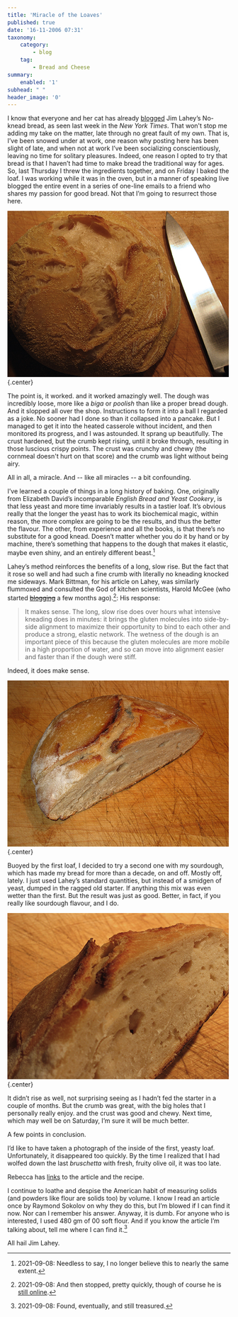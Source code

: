 ```yaml
---
title: 'Miracle of the Loaves'
published: true
date: '16-11-2006 07:31'
taxonomy:
    category:
        - blog
    tag:
        - Bread and Cheese
summary:
    enabled: '1'
subhead: " "
header_image: '0'
---
```


I know that everyone and her cat has already [blogged](http://100loaves.blogspot.com/) Jim Lahey’s No-knead bread, as seen last week in the _New York Times_. That won't stop me adding my take on the matter, late through no great fault of my own. That is, I’ve been snowed under at work, one reason why posting here has been slight of late, and when not at work I’ve been socializing conscientiously, leaving no time for solitary pleasures. Indeed, one reason I opted to try that bread is that I haven’t had time to make bread the traditional way for ages. So, last Thursday I threw the ingredients together, and on Friday I baked the loaf. I was working while it was in the oven, but in a manner of speaking live blogged the entire event in a series of one-line emails to a friend who shares my passion for good bread. Not that I’m going to resurrect those here.

![First ever no-knead bread](yeast-1.jpg){.center}

The point is, it worked. and it worked amazingly well. The dough was incredibly loose, more like a _biga_ or _poolish_ than like a proper bread dough. And it slopped all over the shop. Instructions to form it into a ball I regarded as a joke. No sooner had I done so than it collapsed into a pancake. But I managed to get it into the heated casserole without incident, and then monitored its progress, and I was astounded. It sprang up beautifully. The crust hardened, but the crumb kept rising, until it broke through, resulting in those luscious crispy points. The crust was crunchy and chewy (the cornmeal doesn't hurt on that score) and the crumb was light without being airy.

All in all, a miracle. And -- like all miracles -- a bit confounding.

I’ve learned a couple of things in a long history of baking. One, originally from Elizabeth David’s incomparable _English Bread and Yeast Cookery_, is that less yeast and more time invariably results in a tastier loaf. It’s obvious really that the longer the yeast has to work its biochemical magic, within reason, the more complex are going to be the results, and thus the better the flavour.  The other, from experience and all the books, is that there’s no substitute for a good knead. Doesn’t matter whether you do it by hand or by machine, there’s something that happens to the dough that makes it elastic, maybe even shiny, and an entirely different beast.[^1]

[^1]: 2021-09-08: Needless to say, I no longer believe this to nearly the same extent.

Lahey’s method reinforces the benefits of a long, slow rise. But the fact that it rose so well and had such a fine crumb with literally no kneading knocked me sideways. Mark Bittman, for his article on Lahey, was similarly flummoxed and consulted the God of kitchen scientists, Harold McGee (who started ~~[blogging](http://curiouscook.blogspot.com/)~~ a few months ago).[^2]: His response:

[^2]: 2021-09-08: And then stopped, pretty quickly, though of course he is [still online](https://www.curiouscook.com/site/about-harold-mcgee.html/).

> It makes sense. The long, slow rise does over hours what intensive kneading does in minutes: it brings the gluten molecules into side-by-side alignment to maximize their opportunity to bind to each other and produce a strong, elastic network. The wetness of the dough is an important piece of this because the gluten molecules are more mobile in a high proportion of water, and so can move into alignment easier and faster than if the dough were stiff.

Indeed, it does make sense.

![No knead bread made with my sourdough starter](sourdough-1.jpg){.center}

Buoyed by the first loaf, I decided to try a second one with my sourdough, which has made my bread for more than a decade, on and off. Mostly off, lately. I just used Lahey’s standard quantities, but instead of a smidgen of yeast, dumped in the ragged old starter. If anything this mix was even wetter than the first. But the result was just as good. Better, in fact, if you really like sourdough flavour, and I do.

![Sourdough no knead bread interior crumb](sourdough-2.jpg){.center}

It didn’t rise as well, not surprising seeing as I hadn’t fed the starter in a couple of months. But the crumb was great, with the big holes that I personally really enjoy. and the crust was good and chewy. Next time, which may well be on Saturday, I’m sure it will be much better.

A few points in conclusion.

I’d like to have taken a photograph of the inside of the first, yeasty loaf. Unfortunately, it disappeared too quickly. By the time I realized that I had wolfed down the last _bruschetta_ with fresh, fruity olive oil, it was too late.

Rebecca has [links](http://www.rebeccablood.net/archive/2006/11/noknead_bread.html) to the article and the recipe.

I continue to loathe and despise the American habit of measuring solids (and powders like flour are solids too) by volume. I know I read an article once by Raymond Sokolov on why they do this, but I’m blowed if I can find it now. Nor can I remember his answer. Anyway, it is dumb. For anyone who is interested, I used 480 gm of 00 soft flour. And if you know the article I’m talking about, tell me where I can find it.[^3]

[^3]: 2021-09-08: Found, eventually, and still treasured.

All hail Jim Lahey.

